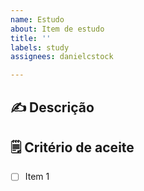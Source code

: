 ```yaml
---
name: Estudo
about: Item de estudo
title: ''
labels: study
assignees: danielcstock

---
```


## :writing_hand: Descrição

## :spiral_notepad:	Critério de aceite
- [ ] Item 1
